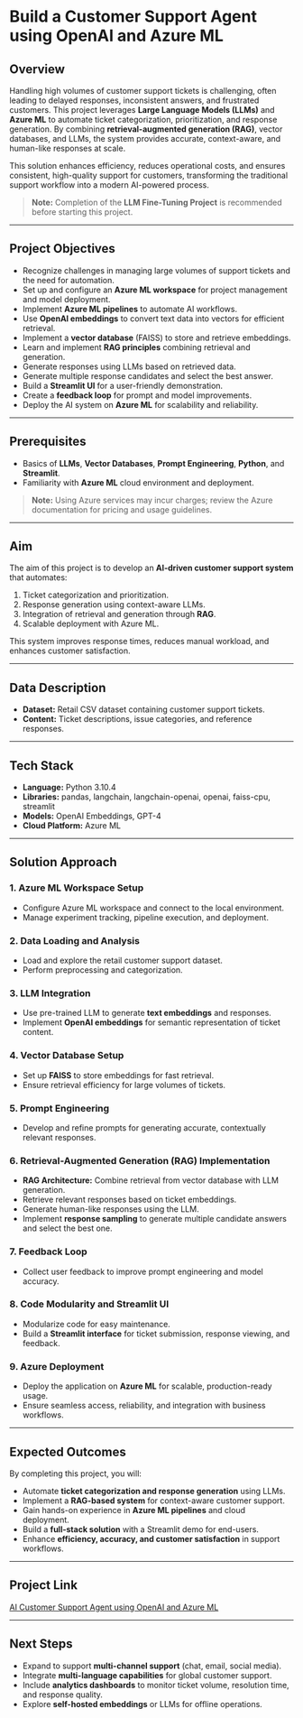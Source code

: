 # Build a Customer Support Agent using OpenAI and Azure ML

## Overview

Handling high volumes of customer support tickets is challenging, often leading to delayed responses, inconsistent answers, and frustrated customers. This project leverages **Large Language Models (LLMs)** and **Azure ML** to automate ticket categorization, prioritization, and response generation. By combining **retrieval-augmented generation (RAG)**, vector databases, and LLMs, the system provides accurate, context-aware, and human-like responses at scale.

This solution enhances efficiency, reduces operational costs, and ensures consistent, high-quality support for customers, transforming the traditional support workflow into a modern AI-powered process.

> **Note:** Completion of the **LLM Fine-Tuning Project** is recommended before starting this project.

---

## Project Objectives

- Recognize challenges in managing large volumes of support tickets and the need for automation.  
- Set up and configure an **Azure ML workspace** for project management and model deployment.  
- Implement **Azure ML pipelines** to automate AI workflows.  
- Use **OpenAI embeddings** to convert text data into vectors for efficient retrieval.  
- Implement a **vector database** (FAISS) to store and retrieve embeddings.  
- Learn and implement **RAG principles** combining retrieval and generation.  
- Generate responses using LLMs based on retrieved data.  
- Generate multiple response candidates and select the best answer.  
- Build a **Streamlit UI** for a user-friendly demonstration.  
- Create a **feedback loop** for prompt and model improvements.  
- Deploy the AI system on **Azure ML** for scalability and reliability.

---

## Prerequisites

- Basics of **LLMs**, **Vector Databases**, **Prompt Engineering**, **Python**, and **Streamlit**.  
- Familiarity with **Azure ML** cloud environment and deployment.  

> **Note:** Using Azure services may incur charges; review the Azure documentation for pricing and usage guidelines.

---

## Aim

The aim of this project is to develop an **AI-driven customer support system** that automates:  
1. Ticket categorization and prioritization.  
2. Response generation using context-aware LLMs.  
3. Integration of retrieval and generation through **RAG**.  
4. Scalable deployment with Azure ML.  

This system improves response times, reduces manual workload, and enhances customer satisfaction.

---

## Data Description

- **Dataset:** Retail CSV dataset containing customer support tickets.  
- **Content:** Ticket descriptions, issue categories, and reference responses.  

---

## Tech Stack

- **Language:** Python 3.10.4  
- **Libraries:** pandas, langchain, langchain-openai, openai, faiss-cpu, streamlit  
- **Models:** OpenAI Embeddings, GPT-4  
- **Cloud Platform:** Azure ML  

---

## Solution Approach

### 1. Azure ML Workspace Setup
- Configure Azure ML workspace and connect to the local environment.  
- Manage experiment tracking, pipeline execution, and deployment.

### 2. Data Loading and Analysis
- Load and explore the retail customer support dataset.  
- Perform preprocessing and categorization.

### 3. LLM Integration
- Use pre-trained LLM to generate **text embeddings** and responses.  
- Implement **OpenAI embeddings** for semantic representation of ticket content.

### 4. Vector Database Setup
- Set up **FAISS** to store embeddings for fast retrieval.  
- Ensure retrieval efficiency for large volumes of tickets.

### 5. Prompt Engineering
- Develop and refine prompts for generating accurate, contextually relevant responses.  

### 6. Retrieval-Augmented Generation (RAG) Implementation
- **RAG Architecture:** Combine retrieval from vector database with LLM generation.  
- Retrieve relevant responses based on ticket embeddings.  
- Generate human-like responses using the LLM.  
- Implement **response sampling** to generate multiple candidate answers and select the best one.  

### 7. Feedback Loop
- Collect user feedback to improve prompt engineering and model accuracy.  

### 8. Code Modularity and Streamlit UI
- Modularize code for easy maintenance.  
- Build a **Streamlit interface** for ticket submission, response viewing, and feedback.  

### 9. Azure Deployment
- Deploy the application on **Azure ML** for scalable, production-ready usage.  
- Ensure seamless access, reliability, and integration with business workflows.  

---

## Expected Outcomes

By completing this project, you will:  
- Automate **ticket categorization and response generation** using LLMs.  
- Implement a **RAG-based system** for context-aware customer support.  
- Gain hands-on experience in **Azure ML pipelines** and cloud deployment.  
- Build a **full-stack solution** with a Streamlit demo for end-users.  
- Enhance **efficiency, accuracy, and customer satisfaction** in support workflows.

---

## Project Link

[AI Customer Support Agent using OpenAI and Azure ML](https://www.projectpro.io/project-use-case/customer-support-agent-using-azureml-and-openai)

---

## Next Steps

- Expand to support **multi-channel support** (chat, email, social media).  
- Integrate **multi-language capabilities** for global customer support.  
- Include **analytics dashboards** to monitor ticket volume, resolution time, and response quality.  
- Explore **self-hosted embeddings** or LLMs for offline operations.
